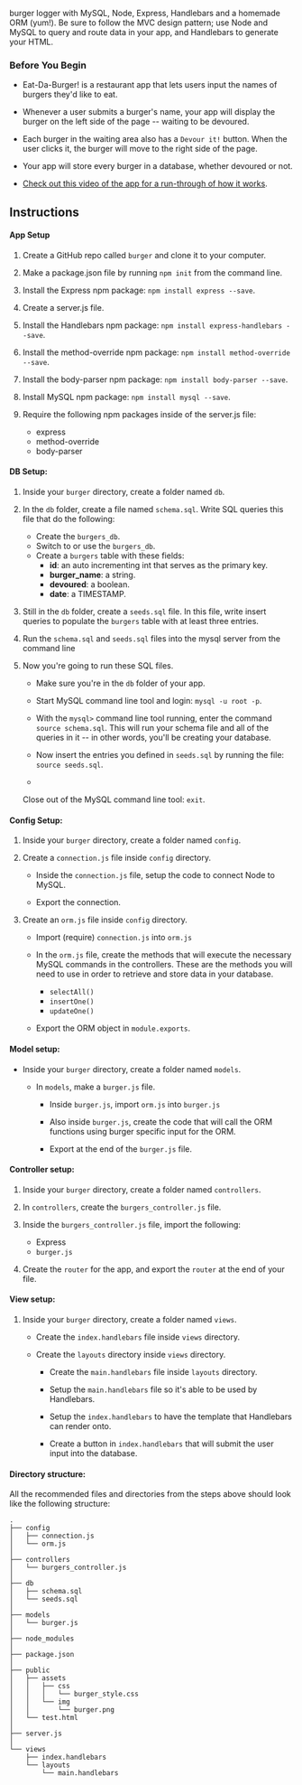 burger logger with MySQL, Node, Express, Handlebars and a homemade ORM (yum!). Be sure to follow the MVC design pattern; use Node and MySQL to query and route data in your app, and Handlebars to generate your HTML.



### Before You Begin

* Eat-Da-Burger! is a restaurant app that lets users input the names of burgers they'd like to eat.

* Whenever a user submits a burger's name, your app will display the burger on the left side of the page -- waiting to be devoured.

* Each burger in the waiting area also has a `Devour it!` button. When the user clicks it, the burger will move to the right side of the page.

* Your app will store every burger in a database, whether devoured or not.

* [Check out this video of the app for a run-through of how it works](burger_demo.mp4).

## Instructions

#### App Setup

1. Create a GitHub repo called `burger` and clone it to your computer.

2. Make a package.json file by running `npm init` from the command line.

3. Install the Express npm package: `npm install express --save`.

4. Create a server.js file.

5. Install the Handlebars npm package: `npm install express-handlebars --save`.

6. Install the method-override npm package: `npm install method-override --save`.

7. Install the body-parser npm package: `npm install body-parser --save`.

8. Install MySQL npm package: `npm install mysql --save`.

10. Require the following npm packages inside of the server.js file:
	* express
	* method-override
	* body-parser

#### DB Setup:

1. Inside your `burger` directory, create a folder named `db`.

2. In the `db` folder, create a file named `schema.sql`. Write SQL queries this file that do the following:
	* Create the `burgers_db`.
	* Switch to or use the `burgers_db`.
	* Create a `burgers` table with these fields:
		* **id**: an auto incrementing int that serves as the primary key.
		* **burger_name**: a string.
		* **devoured**: a boolean.
		* **date**: a TIMESTAMP.

4. Still in the `db` folder, create a `seeds.sql` file. In this file, write insert queries to populate the `burgers` table with at least three entries.

7. Run the `schema.sql` and `seeds.sql` files into the mysql server from the command line

8. Now you're going to run these SQL files. 
	* Make sure you're in the `db` folder of your app.

	* Start MySQL command line tool and login: `mysql -u root -p`.

	* With the `mysql>` command line tool running, enter the command `source schema.sql`. This will run your schema file and all of the queries in it -- in other words, you'll be creating your database.

	* Now insert the entries you defined in `seeds.sql` by running the file: `source seeds.sql`.

	*
	 Close out of the MySQL command line tool: `exit`.

#### Config Setup:

1. Inside your `burger` directory, create a folder named `config`.

2. Create a `connection.js` file inside `config` directory.

	* Inside the `connection.js` file, setup the code to connect Node to MySQL.

	* Export the connection.

3. Create an `orm.js` file inside `config` directory.

	* Import (require) `connection.js` into `orm.js`

	* In the `orm.js` file, create the methods that will execute the necessary MySQL commands in the controllers. These are the methods you will need to use in order to retrieve and store data in your database.
		* `selectAll()` 
		* `insertOne()` 
		* `updateOne()` 

	* Export the ORM object in `module.exports`.

#### Model setup:

* Inside your `burger` directory, create a folder named `models`.

	* In `models`, make a `burger.js` file.

		* Inside `burger.js`, import `orm.js` into `burger.js`

		* Also inside `burger.js`, create the code that will call the ORM functions using burger specific input for the ORM.

		* Export at the end of the `burger.js` file.

#### Controller setup:

1. Inside your `burger` directory, create a folder named `controllers`.

2. In `controllers`, create the `burgers_controller.js` file.

3. Inside the `burgers_controller.js` file, import the following:
	* Express
	* `burger.js`

4. Create the `router` for the app, and export the `router` at the end of your file.

#### View setup:

1. Inside your `burger` directory, create a folder named `views`.

	* Create the `index.handlebars` file inside `views` directory.

	* Create the `layouts` directory inside `views` directory.

		* Create the `main.handlebars` file inside `layouts` directory.

		* Setup the `main.handlebars` file so it's able to be used by Handlebars.

		* Setup the `index.handlebars` to have the template that Handlebars can render onto.

		* Create a button in `index.handlebars` that will submit the user input into the database.

#### Directory structure:
All the recommended files and directories from the steps above should look like the following structure:
```
.
├── config
│   ├── connection.js
│   └── orm.js
│ 
├── controllers
│   └── burgers_controller.js
│
├── db
│   ├── schema.sql
│   └── seeds.sql
│
├── models
│   └── burger.js
│ 
├── node_modules
│ 
├── package.json
│
├── public
│   ├── assets
│   │   ├── css
│   │   │   └── burger_style.css
│   │   └── img
│   │       └── burger.png
│   └── test.html
│
├── server.js
│
└── views
    ├── index.handlebars
    └── layouts
        └── main.handlebars
```


